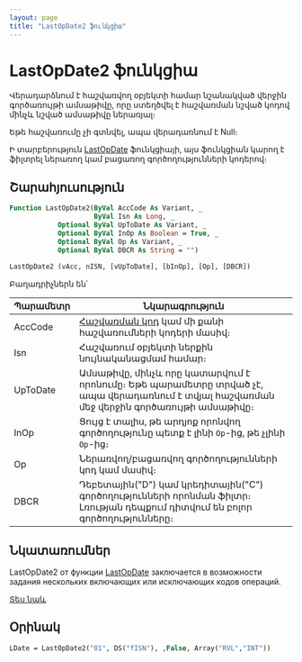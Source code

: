```yaml
---
layout: page
title: "LastOpDate2 ֆունկցիա"
---
```


# LastOpDate2 ֆունկցիա

Վերադարձնում է հաշվառվող օբյեկտի համար նշանակված վերջին գործառույթի ամսաթիվը, որը ստեղծվել է հաշվառման նշված կոդով մինչև նշված ամսաթիվը ներառյալ։

Եթե հաշվառումը չի գտնվել, ապա վերադառնում է Null։

Ի տարբերություն [LastOpDate](LastOpDate.md) ֆունկցիայի, այս ֆունկցիան կարող է ֆիլտրել ներառող կամ բացառող գործողությունների կոդերով։ 

## Շարահյուսություն

``` vb
Function LastOpDate2(ByVal AccCode As Variant, _
                     ByVal Isn As Long, _
            Optional ByVal UpToDate As Variant, _
            Optional ByVal InOp As Boolean = True, _
            Optional ByVal Op As Variant, _
            Optional ByVal DBCR As String = "")
                            
LastOpDate2 (vAcc, nISN, [vUpToDate], [bInOp], [Op], [DBCR])
```

Բաղադրիչներն են՝

| Պարամետր | Նկարագրություն |
|--|--|
| AccCode | [Հաշվառման կոդ](../../../Defs/Accounting.md) կամ մի քանի հաշվառումների կոդերի մասիվ։ |
| Isn | Հաշվառում օբյեկտի ներքին նույնականացմամ համար։ |
| UpToDate | Ամսաթիվը, մինչև որը կատարվում է որոնումը։ Եթե պարամետրը տրված չէ, ապա վերադառնում է տվյալ հաշվառման մեջ վերջին գործառույթի ամսաթիվը։ |
| InOp | Ցույց է տալիս, թե արդյոք որոնվող գործողությունը պետք է լինի `Op`-ից, թե չլինի `Op`-ից։ |
| Op | Ներառվող/բացառվող գործողությունների կոդ կամ մասիվ։ |
| DBCR | Դեբետային("D") կամ կրեդիտային("C") գործողությունների որոնման ֆիլտր։ Լռության դեպքում դիտվում են բոլոր գործողությունները։ |

## Նկատառումներ

LastOpDate2</strong>
от функции [LastOpDate](LastOpDate.html) заключается в возможности задания нескольких включающих или исключающих кодов операций.

[Տես նաև](LastOpDate.md)

## Օրինակ

``` vb
LDate = LastOpDate2("01", DS("fISN"), ,False, Array("RVL","INT"))
```
